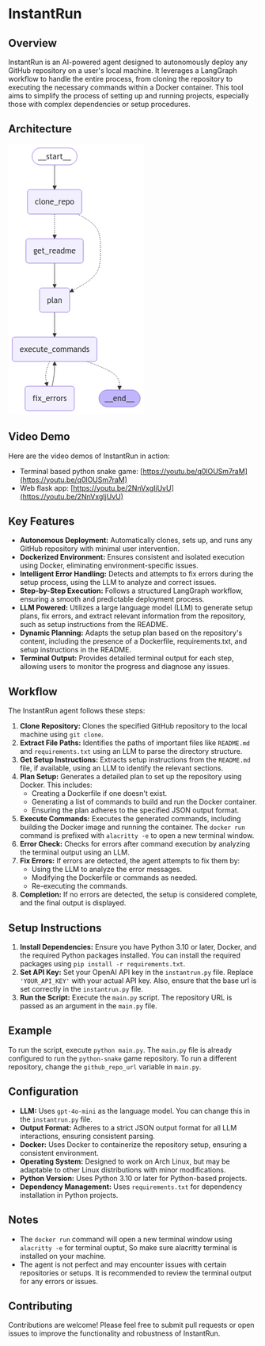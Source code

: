# InstantRun

## Overview

InstantRun is an AI-powered agent designed to autonomously deploy any GitHub repository on a user's local machine. It leverages a LangGraph workflow to handle the entire process, from cloning the repository to executing the necessary commands within a Docker container. This tool aims to simplify the process of setting up and running projects, especially those with complex dependencies or setup procedures.

## Architecture
![Graph](graph.png)

## Video Demo

Here are the video demos of InstantRun in action:

- Terminal based python snake game: [https://youtu.be/q0lOUSm7raM](https://youtu.be/q0lOUSm7raM)
- Web flask app: [https://youtu.be/2NnVxgIjUvU](https://youtu.be/2NnVxgIjUvU)

## Key Features

-   **Autonomous Deployment:** Automatically clones, sets up, and runs any GitHub repository with minimal user intervention.
-   **Dockerized Environment:** Ensures consistent and isolated execution using Docker, eliminating environment-specific issues.
-   **Intelligent Error Handling:** Detects and attempts to fix errors during the setup process, using the LLM to analyze and correct issues.
-   **Step-by-Step Execution:** Follows a structured LangGraph workflow, ensuring a smooth and predictable deployment process.
-   **LLM Powered:** Utilizes a large language model (LLM) to generate setup plans, fix errors, and extract relevant information from the repository, such as setup instructions from the README.
-   **Dynamic Planning:** Adapts the setup plan based on the repository's content, including the presence of a Dockerfile, requirements.txt, and setup instructions in the README.
-   **Terminal Output:** Provides detailed terminal output for each step, allowing users to monitor the progress and diagnose any issues.

## Workflow

The InstantRun agent follows these steps:

1.  **Clone Repository:** Clones the specified GitHub repository to the local machine using `git clone`.
2.  **Extract File Paths:** Identifies the paths of important files like `README.md` and `requirements.txt` using an LLM to parse the directory structure.
3.  **Get Setup Instructions:** Extracts setup instructions from the `README.md` file, if available, using an LLM to identify the relevant sections.
4.  **Plan Setup:** Generates a detailed plan to set up the repository using Docker. This includes:
    -   Creating a Dockerfile if one doesn't exist.
    -   Generating a list of commands to build and run the Docker container.
    -   Ensuring the plan adheres to the specified JSON output format.
5.  **Execute Commands:** Executes the generated commands, including building the Docker image and running the container. The `docker run` command is prefixed with `alacritty -e` to open a new terminal window.
6.  **Error Check:** Checks for errors after command execution by analyzing the terminal output using an LLM.
7.  **Fix Errors:** If errors are detected, the agent attempts to fix them by:
    -   Using the LLM to analyze the error messages.
    -   Modifying the Dockerfile or commands as needed.
    -   Re-executing the commands.
8.  **Completion:** If no errors are detected, the setup is considered complete, and the final output is displayed.

## Setup Instructions

1.  **Install Dependencies:** Ensure you have Python 3.10 or later, Docker, and the required Python packages installed. You can install the required packages using `pip install -r requirements.txt`.
2.  **Set API Key:** Set your OpenAI API key in the `instantrun.py` file. Replace `'YOUR_API_KEY'` with your actual API key. Also, ensure that the base url is set correctly in the `instantrun.py` file.
3.  **Run the Script:** Execute the `main.py` script. The repository URL is passed as an argument in the `main.py` file.

## Example

To run the script, execute `python main.py`. The `main.py` file is already configured to run the `python-snake` game repository. To run a different repository, change the `github_repo_url` variable in `main.py`.

## Configuration

-   **LLM:** Uses `gpt-4o-mini` as the language model. You can change this in the `instantrun.py` file.
-   **Output Format:** Adheres to a strict JSON output format for all LLM interactions, ensuring consistent parsing.
-   **Docker:** Uses Docker to containerize the repository setup, ensuring a consistent environment.
-   **Operating System:** Designed to work on Arch Linux, but may be adaptable to other Linux distributions with minor modifications.
-   **Python Version:** Uses Python 3.10 or later for Python-based projects.
-   **Dependency Management:** Uses `requirements.txt` for dependency installation in Python projects.

## Notes

-   The `docker run` command will open a new terminal window using `alacritty -e` for terminal ouptut, So make sure alacritty terminal is installed on your machine.
-   The agent is not perfect and may encounter issues with certain repositories or setups. It is recommended to review the terminal output for any errors or issues.

## Contributing

Contributions are welcome! Please feel free to submit pull requests or open issues to improve the functionality and robustness of InstantRun.
